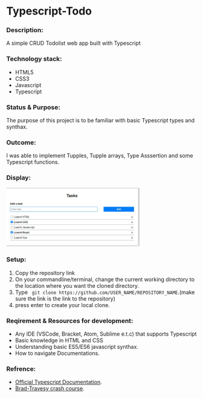 # Typescript-Todo

### Description:

A simple CRUD Todolist web app built with Typescript

### Technology stack:

- HTML5
- CSS3
- Javascript
- Typescript

### Status & Purpose:

The purpose of this project is to be familiar with basic Typescript types and synthax.

### Outcome:

I was able to implement Tupples, Tupple arrays, Type Asssertion and some Typescript functions.

### Display:

<img src="Assets/Todo.jpg" width="70%" height="70%">

<!-- ### Live Demo
  * Click [here](https://magic-mind.netlify.app/) -->

### Setup:

1. Copy the repository link
2. On your commandline/terminal, change the current working directory to the location where you want the cloned directory.
3. Type ` git clone https://github.com/USER_NAME/REPOSITORY_NAME`.(make sure the link is the link to the repository)
4. press enter to create your local clone.

### Reqirement & Resources for development:

- Any IDE (VSCode, Bracket, Atom, Sublime e.t.c) that supports Typescript
- Basic knowledge in HTML and CSS
- Understanding basic ES5/ES6 javascript synthax.
- How to navigate Documentations.

### Refrence:

- [Official Typescript Documentation](https://www.typescriptlang.org/docs/).
- [Brad-Travesy crash course](https://www.youtube.com/watch?v=BCg4U1FzODs).
